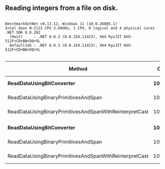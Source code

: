 ## Reading integers from a file on disk.


```

BenchmarkDotNet v0.13.12, Windows 11 (10.0.26085.1)
Intel Xeon W-2123 CPU 3.60GHz, 1 CPU, 8 logical and 4 physical cores
.NET SDK 8.0.202
  [Host]     : .NET 8.0.3 (8.0.324.11423), X64 RyuJIT AVX-512F+CD+BW+DQ+VL
  DefaultJob : .NET 8.0.3 (8.0.324.11423), X64 RyuJIT AVX-512F+CD+BW+DQ+VL


```
| Method                                                  | Count   | Mean         | Error      | StdDev     | Median       | Ratio | RatioSD | Gen0   | Allocated | Alloc Ratio |
|-------------------------------------------------------- |-------- |-------------:|-----------:|-----------:|-------------:|------:|--------:|-------:|----------:|------------:|
| **ReadDataUsingBitConverter**                               | **100**     |     **60.99 μs** |   **1.191 μs** |   **1.957 μs** |     **60.46 μs** |  **0.95** |    **0.04** | **1.0376** |   **4.59 KB** |        **1.01** |
| ReadDataUsingBinaryPrimitivesAndSpan                    | 100     |     62.78 μs |   1.073 μs |   1.148 μs |     62.42 μs |  0.97 |    0.04 | 0.9766 |   4.55 KB |        1.00 |
| ReadDataUsingBinaryPrimitivesAndSpanWithReinterpretCast | 100     |     64.23 μs |   1.265 μs |   2.467 μs |     63.61 μs |  1.00 |    0.00 | 0.9766 |   4.55 KB |        1.00 |
|                                                         |         |              |            |            |              |       |         |        |           |             |
| **ReadDataUsingBitConverter**                               | **1000000** | **17,909.32 μs** | **354.623 μs** | **889.680 μs** | **17,486.83 μs** |  **3.50** |    **0.23** |      **-** |    **4.6 KB** |        **1.01** |
| ReadDataUsingBinaryPrimitivesAndSpan                    | 1000000 |  7,369.26 μs | 146.436 μs | 232.263 μs |  7,291.53 μs |  1.43 |    0.08 |      - |   4.56 KB |        1.00 |
| ReadDataUsingBinaryPrimitivesAndSpanWithReinterpretCast | 1000000 |  5,150.10 μs | 101.404 μs | 200.161 μs |  5,083.58 μs |  1.00 |    0.00 |      - |   4.56 KB |        1.00 |
